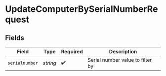 # UpdateComputerBySerialNumberRequest


## Fields

| Field                            | Type                             | Required                         | Description                      |
| -------------------------------- | -------------------------------- | -------------------------------- | -------------------------------- |
| `serialnumber`                   | *string*                         | :heavy_check_mark:               | Serial number value to filter by |